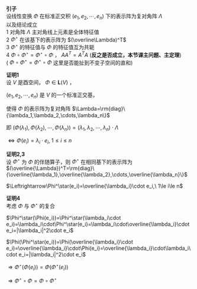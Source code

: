 **引子**  
设线性变换 $\Phi$ 在标准正交积 $(e_1,e_2,\cdots,e_n)$ 下的表示阵为复对角阵 $\Lambda$  
以及结论成立  
1 对角阵 $\Lambda$ 主对角线上元素是全体特征值  
2 $\Phi^\star$ 在该基下的表示阵为 $(\overline\Lambda)^T$  
3 $\Phi^\star$ 的特征值与 $\Phi$ 的特征值互为共轭  
4 $\Phi\circ\Phi^\star=\Phi^\star\circ\Phi$ ， $AA^T=A^TA$ (**反之是否成立，本节课主问题、主定理**)  
( $\Phi\circ\Phi^\star=\Phi^\star\circ\Phi$ 这里是否能扯到不变子空间的直和)  
  
**证明1**  
设 $V$ 是酉空间， $\Phi\in\mathbf{L}(V)$ ，  
  
 $(e_1,e_2,\cdots,e_n)$ 是 $V$ 的一个标准正交基，  
  
使得 $\Phi$ 的表示阵为复对角阵 $\Lambda=\rm{diag}\{\lambda_1,\lambda_2,\cdots,\lambda_n\}$  
  
即 $(\Phi(\lambda_1),\Phi(\lambda_2),\cdots,\Phi(\lambda_n))=(\lambda_1,\lambda_2,\cdots,\lambda_n)\cdot\Lambda$  
  
 $\Leftrightarrow\Phi(e_i)=\lambda_i\cdot e_i,\ 1\le i\le n$  
  
**证明2,3**  
设 $\Phi^\star$ 为 $\Phi$ 的伴随算子，则 $\Phi^\star$ 在相同基下的表示阵为 $(\overline{\Lambda})^T=\rm{diag}\{\overline{\lambda_1},\overline{\lambda_2},\cdots,\overline{\lambda_n}\}$  
  
 $\Leftrightarrow\Phi^\star(e_i)=\overline{\lambda_i}\cdot e_i,\ 1\le i\le n$  
  
**证明4**  
考虑 $\Phi$ 与 $\Phi^\star$ 的复合  
  
 $\Phi^\star(\Phi(e_i))=\Phi^\star(\lambda_i\cdot e_i)=\lambda_i\cdot\Phi^\star(e_i)=\lambda_i\cdot\overline{\lambda_i}\cdot e_i=|\lambda_i|^2\cdot e_i$  
  
 $\Phi(\Phi^\star(e_i))=\Phi(\overline{\lambda_i}\cdot e_i)=\overline{\lambda_i}\cdot\Phi(e_i)=\overline{\lambda_i}\cdot\lambda_i\cdot e_i=|\lambda_i|^2\cdot e_i$  
  
 $\Rightarrow\Phi^\star(\Phi(e_i))=\Phi(\Phi^\star(e_i))$  
  
 $\Rightarrow\Phi^\star\circ\Phi=\Phi\circ\Phi^\star$  
